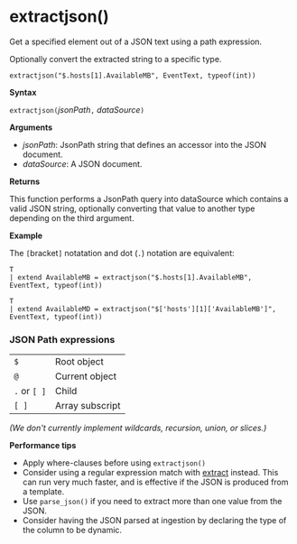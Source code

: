 # extractjson()

Get a specified element out of a JSON text using a path expression. 

Optionally convert the extracted string to a specific type.

<!-- csl -->
```
extractjson("$.hosts[1].AvailableMB", EventText, typeof(int))
```

**Syntax**

`extractjson(`*jsonPath*`,` *dataSource*`)` 

**Arguments**

* *jsonPath*: JsonPath string that defines an accessor into the JSON document.
* *dataSource*:  A JSON document.

**Returns**

This function performs a JsonPath query into dataSource which contains a valid JSON string, optionally converting that value to another type depending on the third argument.

**Example**

The `[`bracket`]` notatation and dot (`.`) notation are equivalent:

<!-- csl -->
```
T 
| extend AvailableMB = extractjson("$.hosts[1].AvailableMB", EventText, typeof(int)) 

T
| extend AvailableMD = extractjson("$['hosts'][1]['AvailableMB']", EventText, typeof(int)) 
```

### JSON Path expressions

|||
|---|---|
|`$`|Root object|
|`@`|Current object|
|`.` or `[ ]` | Child|
|`[ ]`|Array subscript|

*(We don't currently implement wildcards, recursion, union, or slices.)*


**Performance tips**

* Apply where-clauses before using `extractjson()`
* Consider using a regular expression match with [extract](extractfunction.md) instead. This can run very much faster, and is effective if the JSON is produced from a template.
* Use `parse_json()` if you need to extract more than one value from the JSON.
* Consider having the JSON parsed at ingestion by declaring the type of the column to be dynamic.